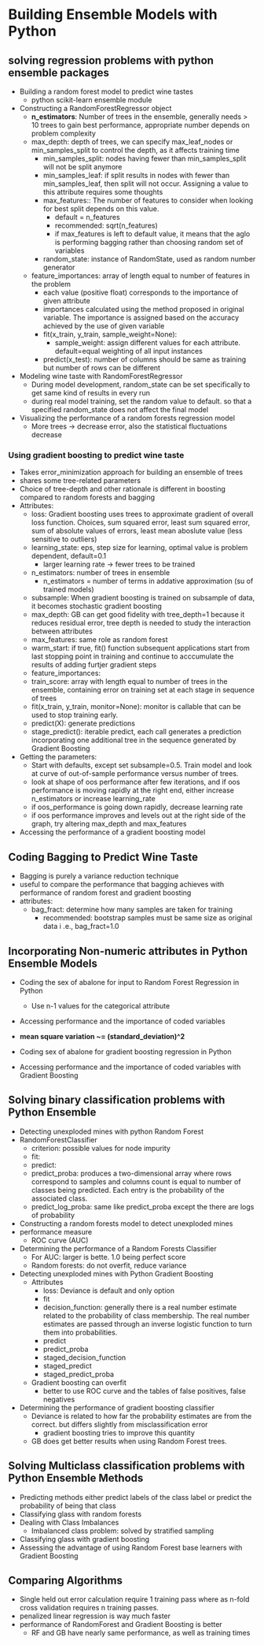 # Building Ensemble Models with Python
## solving regression problems with python ensemble packages
* Building a random forest model to predict wine tastes
    * python scikit-learn ensemble module 
* Constructing a RandomForestRegressor object
    * __n_estimators__: Number of trees in the ensemble, generally needs > 10
     trees to gain best performance, appropriate number depends on problem 
     complexity
    * max_depth: depth of trees, we can specify max_leaf_nodes or 
    min_samples_split to control the depth, as it affects training time
        * min_samples_split: nodes having fewer than min_samples_split will 
        not be split anymore
        * min_samples_leaf: if split results in nodes with fewer than 
        min_samples_leaf, then split will not occur. Assigning a value to 
        this attribute requires some thoughts 
        * max_features:: The number of features to consider when looking for 
        best split depends on this value. 
            * default = n_features
            * recommended: sqrt(n_features)
            * if max_features is left to default value, it means that the 
            aglo is performing bagging rather than choosing random set of 
            variables
        * random_state: instance of RandomState, used as random number generator
    *  feature_importances: array of length equal to number of features in 
    the problem
        * each value (positive float) corresponds to the importance of given 
        attribute
        * importances calculated using the method proposed in original 
        variable. The importance is assigned based on the accuracy achieved 
        by the use of given variable
        * fit(x_train, y_train, sample_weight=None): 
            * sample_weight: assign different values for each 
            attribute. default=equal weighting of all input instances
        * predict(x_test): number of columns should be same as training but 
        number of rows can be different
* Modeling wine taste with RandomForestRegressor
    * During model development, random_state can be set specifically to get 
    same kind of results in every run 
    * during real model training, set the random value to default. so that 
    a specified random_state does not affect the final model
* Visualizing the performance of a random forests regression model
    * More trees -> decrease error, also the statistical fluctuations decrease
### Using gradient boosting to predict wine taste
* Takes error_minimization approach for building an ensemble of trees
* shares some tree-related parameters
* Choice of tree-depth and other rationale is different in boosting compared 
to random forests and bagging
* Attributes:
    * loss: Gradient boosting uses trees to approximate gradient of overall 
    loss function. Choices, sum squared error, least sum squared error, sum 
    of absolute values of errors, least mean aboslute value (less sensitive 
    to outliers)
    * learning_state: eps, step size for learning, optimal value is problem 
    dependent, default=0.1
        * larger learning rate -> fewer trees to be trained
    * n_estimators: number of trees in ensemble
        * n_estimators = number of terms in addative approximation (su of 
        trained models)
    * subsample: When gradient boosting is trained on subsample of data, it 
    becomes stochastic gradient boosting 
    * max_depth: GB can get good fidelity with tree_depth=1 because it 
    reduces residual error, tree depth is needed to study the interaction 
    between attributes
    * max_features: same role as random forest
    * warm_start: if true, fit() function subsequent applications start from 
    last stopping point in training and continue to acccumulate the results 
    of adding furtjer gradient steps
    * feature_importances: 
    * train_score: array with length equal to number of trees in the 
    ensemble, containing error on training set at each stage in sequence of 
    trees
    * fit(x_train, y_train, monitor=None): monitor is callable that can be 
    used to stop training early. 
    * predict(X):  generate predictions
    * stage_predict(): iterable predict, each call generates a prediction 
    incorporating one additional tree in the sequence generated by Gradient 
    Boosting
* Getting the parameters:
    * Start with defaults, except set subsample=0.5.  Train model and look at
     curve of out-of-sample performance versus number of trees. 
    * look at shape of oos performance after few iterations, and if oos 
    performance is moving rapidly at the right end, either increase 
    n_estimators or increase learning_rate
    * if oos_performance is going down rapidly, decrease learning rate
    * if oos performance improves and levels out at the right side of the 
    graph, try altering max_depth and max_features
* Accessing the performance of a gradient boosting model
## Coding Bagging to Predict Wine Taste
* Bagging is purely a variance reduction technique
* useful to compare the performance that bagging achieves with performance of
 random forest and gradient boosting
* attributes: 
    * bag_fract: determine how many samples are taken for training
        * recommended: bootstrap samples must be same size as original data i
        .e., bag_fract=1.0
        
## Incorporating Non-numeric attributes in Python Ensemble Models 
* Coding the sex of abalone for input to Random Forest Regression in Python
    * Use n-1 values for the categorical attribute
* Accessing performance and the importance of coded variables    
    
* **mean square variation ~= (standard_deviation)^2**
* Coding sex of abalone for gradient boosting regression in Python
* Accessing performance and the importance of coded variables with Gradient 
Boosting
## Solving binary classification problems with Python Ensemble
* Detecting unexploded mines with python Random Forest
* RandomForestClassifier
    * criterion: possible values for node impurity
    * fit: 
    * predict:
    * predict_proba: produces a two-dimensional array where rows correspond 
    to samples and columns count is equal to number of classes being 
    predicted. Each entry is the probability of the associated class.
    * predict_log_proba: same like predict_proba except the there are logs of
     probability
* Constructing a random forests model to detect unexploded mines
* performance measure
    * ROC curve (AUC)
* Determining the performance of a Random Forests Classifier   
    * For AUC: larger is bette. 1.0 being perfect score
    * Random forests: do not overfit, reduce variance
* Detecting unexploded mines with Python Gradient Boosting
    * Attributes 
        * loss: Deviance is default and only option
        * fit
        * decision_function: generally there is a real number estimate 
        related to the probability of class membership. The real number 
        estimates are passed through an inverse logistic function to turn 
        them into probabilities. 
        * predict
        * predict_proba
        * staged_decision_function
        * staged_predict
        * staged_predict_proba
    * Gradient boosting can overfit
        * better to use ROC curve and the tables of false positives, false 
        negatives
* Determining the performance of gradient boosting classifier
    * Deviance is related to how far the probability estimates are from the 
    correct. but differs slightly from misclassification error
        * gradient boosting tries to improve this quantity
    * GB does get better results when using Random Forest trees.
## Solving Multiclass classification problems with Python Ensemble Methods
* Predicting methods either predict labels of the class label or predict the 
probability of being that class
* Classifying glass with random forests
* Dealing with Class Imbalances
    * Imbalanced class problem: solved by stratified sampling
* Classifying glass with gradient boosting
* Assessing the advantage of using Random Forest base learners with Gradient 
Boosting


## Comparing Algorithms
* Single held out error calculation require 1 training pass where as n-fold 
cross validation requires n training passes.
* penalized linear regression is way much faster
* performance of RandomForest and Gradient Boosting is better
    * RF and GB have nearly same performance, as well as training times
    
